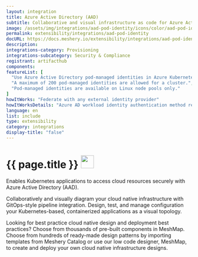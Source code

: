 ```yaml
---
layout: integration
title: Azure Active Directory (AAD)
subtitle: Collaborative and visual infrastructure as code for Azure Active Directory (AAD)
image: /assets/img/integrations/aad-pod-identity/icons/color/aad-pod-identity-color.svg
permalink: extensibility/integrations/aad-pod-identity
docURL: https://docs.meshery.io/extensibility/integrations/aad-pod-identity
description: 
integrations-category: Provisioning
integrations-subcategory: Security & Compliance
registrant: artifacthub
components: 
featureList: [
  "Use Azure Active Directory pod-managed identities in Azure Kubernetes Service.",
  "A maximum of 200 pod-managed identities are allowed for a cluster.",
  "Pod-managed identities are available on Linux node pools only."
]
howItWorks: "Federate with any external identity provider"
howItWorksDetails: "Azure AD workload identity authentication method replaces pod-managed identity, which integrates with the Kubernetes native capabilities to federate with any external identity providers on behalf of the application."
language: en
list: include
type: extensibility
category: integrations
display-title: "false"
---
```

<h1>{{ page.title }} <img src="{{ page.image }}" style="width: 35px; height: 35px;" /></h1>

<p>
Enables Kubernetes applications to access cloud resources securely with Azure Active Directory (AAD).
</p>
<p>
    Collaboratively and visually diagram your cloud native infrastructure with GitOps-style pipeline integration. Design, test, and manage configuration your Kubernetes-based, containerized applications as a visual topology.
</p>
<p>
    Looking for best practice cloud native design and deployment best practices? Choose from thousands of pre-built components in MeshMap. Choose from hundreds of ready-made design patterns by importing templates from Meshery Catalog or use our low code designer, MeshMap, to create and deploy your own cloud native infrastructure designs.
</p>
